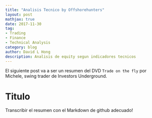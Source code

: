 ```yaml
---
title: "Analisis Tecnico by Offshorehunters"
layout: post
mathjax: true
date: 2017-11-30
tag:
- Trading
- Finance
- Technical Analysis
category: blog
author: David L Hong
description: Analisis de equity segun indicadores tecnicos
---
```


El siguiente post va a ser un resumen del DVD `Trade on the fly` por Michele, swing trader de Investors Underground.

# Titulo

Transcribir el resumen con el Markdown de github adecuado!
